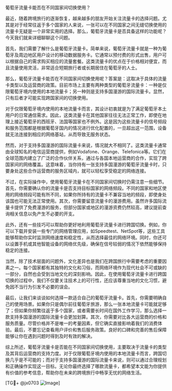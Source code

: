 葡萄牙流量卡能否在不同国家间切换使用？

最近，随着跨境旅行的逐渐恢复，越来越多的朋友开始关注流量卡的选择问题。尤其是对于经常往返于多个国家的人来说，一张可以在不同国家之间无缝切换使用的流量卡无疑是一个非常实用的选择。那么，葡萄牙流量卡是否具备这样的功能呢？今天我们就来详细聊聊这个问题。

首先，我们需要了解什么是葡萄牙流量卡。简单来说，葡萄牙流量卡就是一种为葡萄牙及周边地区用户设计的移动数据服务卡。它通常以预付费的形式出售，用户可以根据自己的需求购买相应的流量套餐。这类流量卡的优点在于价格相对便宜，而且流量使用灵活，非常适合短期旅行者或长期居住在葡萄牙的人士。

那么，葡萄牙流量卡能否在不同国家间切换使用呢？答案是：这取决于具体的流量卡类型以及运营商的政策。目前市场上主要有两种类型的葡萄牙流量卡：一种是仅限葡萄牙境内使用的本地流量卡；另一种则是支持多国漫游的国际流量卡。显然，只有后者才可能实现跨国家间的切换使用。

对于仅限葡萄牙境内使用的本地流量卡而言，其设计初衷就是为了满足葡萄牙本土用户的日常通信需求。因此，这类流量卡在其他国家往往无法正常工作，即使在地理上接近葡萄牙的西班牙、法国等国家也不例外。这是因为这些流量卡的信号频段和服务范围都是根据葡萄牙国内的情况进行优化配置的，一旦超出这一范围，设备就无法连接到相应的网络基站，从而导致无服务状态。

然而，对于支持多国漫游的国际流量卡来说，情况就大不相同了。这类流量卡通常由全球知名的电信运营商提供，例如Vodafone、Orange、Telefonica等。它们在全球范围内建立了广泛的合作伙伴关系，通过与各国本地运营商的合作，实现了跨国家间的网络覆盖。这意味着，当你持有一张支持多国漫游的葡萄牙流量卡时，只要身处这些合作运营商的服务区域内，就可以轻松享受稳定的网络连接。

不过，在实际操作中，使用葡萄牙流量卡在不同国家间切换时仍需注意一些细节。首先，你需要确认你的流量卡是否支持目标国家的网络频段。不同的国家和地区使用的网络频段可能有所不同，如果你所持有的流量卡不兼容当地的频段，即使身处该国也可能无法正常使用。其次，你需要留意流量卡的漫游费用。虽然许多国际流量卡提供了免费漫游的服务，但部分国家或地区的漫游资费仍然较高，建议提前查询相关信息以免产生不必要的开支。

此外，还有一些技巧可以帮助你更好地利用葡萄牙流量卡进行跨国切换。例如，你可以下载并安装一些专门的网络管理应用，如Speedtest、NetSpot等，这些工具能够帮助你实时监测网络速度和稳定性，从而选择最佳的网络环境。同时，你还可以设置手机或其他智能设备的网络优先级，确保在信号较弱的情况下依然能够保持稳定的连接。

当然，除了技术层面的问题外，文化差异也是我们在跨国旅行中需要考虑的重要因素之一。每个国家都有其独特的文化和习俗，而网络环境作为现代社会不可或缺的一部分，自然也会受到当地文化的深刻影响。因此，在使用葡萄牙流量卡进行跨国切换的过程中，我们不仅要关注技术上的可行性，还应该尊重当地的文化习惯，避免因不当行为引发不必要的误会。

最后，让我们来谈谈如何选择一款适合自己的葡萄牙流量卡。首先，你需要明确自己的使用场景。如果你只是偶尔前往葡萄牙旅游，那么一张本地流量卡可能就足够了；但如果你频繁往返于多个国家，或者需要长时间在国外工作学习，那么选择一款支持多国漫游的国际流量卡会更加划算。其次，你需要对比各大运营商的价格和服务质量。尽管价格并不是唯一的考量因素，但它确实直接影响着我们的消费体验。最后，不要忘记查看用户评价和售后服务政策。良好的口碑和完善的售后保障能够让你在遇到问题时得到及时有效的解决。

综上所述，葡萄牙流量卡是否能在不同国家间切换使用，主要取决于流量卡的类型及其背后运营商的支持力度。对于仅限葡萄牙境内使用的本地流量卡而言，跨国切换几乎是不可能的；而对于支持多国漫游的国际流量卡来说，则可以通过合理规划和正确操作实现这一目标。无论你最终选择了哪款流量卡，都希望本文能为你提供有价值的参考信息，帮助你在未来的跨境旅行中畅享无忧的网络生活。

[TG💪+ @jx0703 ![Image](https://github.com/user-attachments/assets/dbca1d08-cadb-493c-b0ec-ad6f7a83f270)]